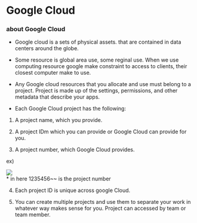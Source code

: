 # Google Cloud

### about Google Cloud

- Google cloud is a sets of physical assets. that are contained in data centers around the globe.

- Some resource is global area use, some reginal use. When we use computing resource google make constraint to access to clients, their closest computer make to use.

- Any Google cloud resources that you allocate and use must belong to a project. Project is made up of the settings, permissions, and other metadata that describe your apps.

- Each Google Cloud project has the following:

1) A project name, which you provide.

2) A project IDm which you can provide or Google Cloud can provide for you.

3) A project number, which Google Cloud provides.

ex) <div><img src="https://cloud.google.com/static/docs/images/overview/console-ids.png"></div>
\* in here 1235456~~ is the project number

4) Each project ID is unique across google Cloud.

5) You can create multiple projects and use them to separate your work in whatever way makes sense for you. Project can accessed by team or team member.
